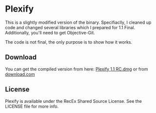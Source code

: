 Plexify
=======

This is a slightly modified version of the binary. Specifiaclly, I cleaned up code and changed several libraries which I prepared for 1.1 Final. Additionally, you'll need to get Objective-Git.

The code is not final, the only purpose is to show how it works.

## Download

You can get the compiled version from here: [Plexify 1.1 RC.dmg](http://cl.ly/0V1f3M2x1M26) or from [download.com](http://download.cnet.com/Plexify/3000-20432_4-76065554.html)

## License

Plexify is available under the RecEx Shared Source License. See the LICENSE file for more info.
